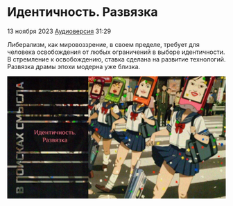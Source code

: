 # Идентичность. Развязка

13 ноября 2023 [Аудиоверсия](https://paradoks-pinkera-pilotnyy-vypusk.simplecast.com/episodes/identity-conclusion) 31:29

Либерализм, как мировоззрение, в своем пределе, требует для человека освобождения от любых ограничений в выборе идентичности.
В стремление к освобождению, ставка сделана на развитие технологий.
Развязка драмы эпохи модерна уже близка.

![Идентичность. Развязка](identity-conclusion.jpg)
